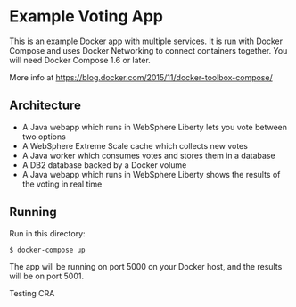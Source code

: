Example Voting App
==================

This is an example Docker app with multiple services. It is run with Docker Compose and uses Docker Networking to connect containers together. You will need Docker Compose 1.6 or later.

More info at https://blog.docker.com/2015/11/docker-toolbox-compose/

Architecture
-----

* A Java webapp which runs in WebSphere Liberty lets you vote between two options
* A WebSphere Extreme Scale cache which collects new votes
* A Java worker which consumes votes and stores them in a database
* A DB2 database backed by a Docker volume
* A Java webapp which runs in WebSphere Liberty shows the results of the voting in real time

Running
-------

Run in this directory:

    $ docker-compose up

The app will be running on port 5000 on your Docker host, and the results will be on port 5001.

Testing CRA


